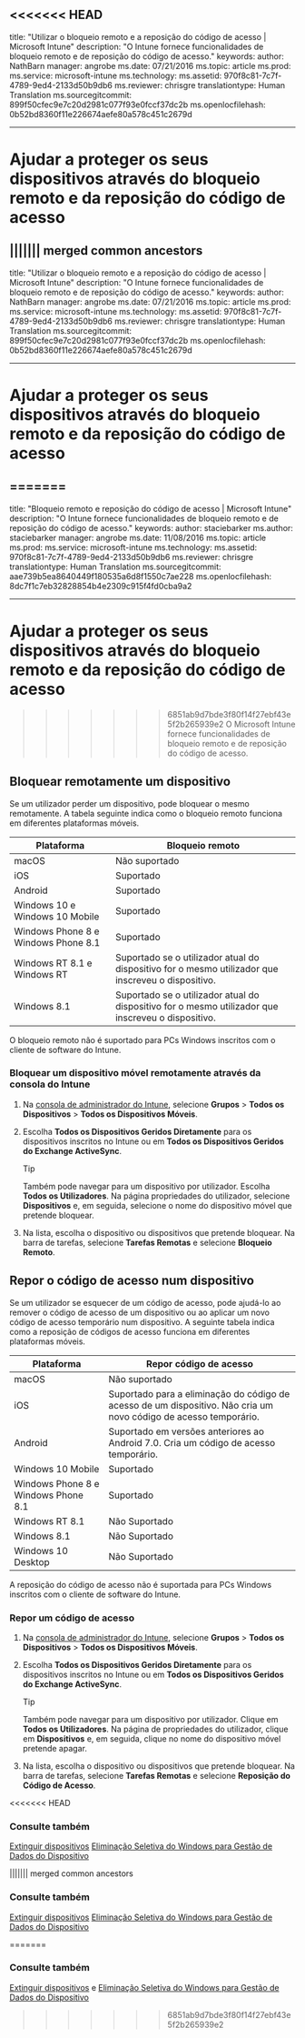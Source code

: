 <<<<<<< HEAD
---
title: "Utilizar o bloqueio remoto e a reposição do código de acesso | Microsoft Intune"
description: "O Intune fornece funcionalidades de bloqueio remoto e de reposição do código de acesso."
keywords: 
author: NathBarn
manager: angrobe
ms.date: 07/21/2016
ms.topic: article
ms.prod: 
ms.service: microsoft-intune
ms.technology: 
ms.assetid: 970f8c81-7c7f-4789-9ed4-2133d50b9db6
ms.reviewer: chrisgre
translationtype: Human Translation
ms.sourcegitcommit: 899f50cfec9e7c20d2981c077f93e0fccf37dc2b
ms.openlocfilehash: 0b52bd8360f11e226674aefe80a578c451c2679d

---
# Ajudar a proteger os seus dispositivos através do bloqueio remoto e da reposição do código de acesso
||||||| merged common ancestors
---
title: "Utilizar o bloqueio remoto e a reposição do código de acesso | Microsoft Intune"
description: "O Intune fornece funcionalidades de bloqueio remoto e de reposição do código de acesso."
keywords: 
author: NathBarn
manager: angrobe
ms.date: 07/21/2016
ms.topic: article
ms.prod: 
ms.service: microsoft-intune
ms.technology: 
ms.assetid: 970f8c81-7c7f-4789-9ed4-2133d50b9db6
ms.reviewer: chrisgre
translationtype: Human Translation
ms.sourcegitcommit: 899f50cfec9e7c20d2981c077f93e0fccf37dc2b
ms.openlocfilehash: 0b52bd8360f11e226674aefe80a578c451c2679d

---
# Ajudar a proteger os seus dispositivos através do bloqueio remoto e da reposição do código de acesso
=======
---
title: "Bloqueio remoto e reposição do código de acesso | Microsoft Intune"
description: "O Intune fornece funcionalidades de bloqueio remoto e de reposição do código de acesso."
keywords: 
author: staciebarker
ms.author: staciebarker
manager: angrobe
ms.date: 11/08/2016
ms.topic: article
ms.prod: 
ms.service: microsoft-intune
ms.technology: 
ms.assetid: 970f8c81-7c7f-4789-9ed4-2133d50b9db6
ms.reviewer: chrisgre
translationtype: Human Translation
ms.sourcegitcommit: aae739b5ea8640449f180535a6d8f1550c7ae228
ms.openlocfilehash: 8dc7f1c7eb32828854b4e2309c915f4fd0cba9a2

---
# <a name="help-protect-your-devices-with-remote-lock-and-passcode-reset"></a>Ajudar a proteger os seus dispositivos através do bloqueio remoto e da reposição do código de acesso
>>>>>>> 6851ab9d7bde3f80f14f27ebf43e5f2b265939e2
O Microsoft Intune fornece funcionalidades de bloqueio remoto e de reposição do código de acesso.

## <a name="lock-a-device-remotely"></a>Bloquear remotamente um dispositivo
Se um utilizador perder um dispositivo, pode bloquear o mesmo remotamente. A tabela seguinte indica como o bloqueio remoto funciona em diferentes plataformas móveis.

|Plataforma|Bloqueio remoto|
|------------|---------------|
|macOS|Não suportado|
|iOS|Suportado|
|Android|Suportado|
|Windows 10 e Windows 10 Mobile|Suportado|
|Windows Phone 8 e Windows Phone 8.1|Suportado|
|Windows RT 8.1 e Windows RT|Suportado se o utilizador atual do dispositivo for o mesmo utilizador que inscreveu o dispositivo.|
|Windows 8.1|Suportado se o utilizador atual do dispositivo for o mesmo utilizador que inscreveu o dispositivo.|

O bloqueio remoto não é suportado para PCs Windows inscritos com o cliente de software do Intune.

### <a name="lock-a-mobile-device-remotely-through-the-intune-console"></a>Bloquear um dispositivo móvel remotamente através da consola do Intune

1.  Na [consola de administrador do Intune](https://manage.microsoft.com/), selecione **Grupos** &gt; **Todos os Dispositivos** &gt; **Todos os Dispositivos Móveis**.

2.  Escolha **Todos os Dispositivos Geridos Diretamente** para os dispositivos inscritos no Intune ou em **Todos os Dispositivos Geridos do Exchange ActiveSync**.

    > [!TIP]
    > Também pode navegar para um dispositivo por utilizador. Escolha **Todos os Utilizadores**. Na página propriedades do utilizador, selecione **Dispositivos** e, em seguida, selecione o nome do dispositivo móvel que pretende bloquear.

3.  Na lista, escolha o dispositivo ou dispositivos que pretende bloquear. Na barra de tarefas, selecione **Tarefas Remotas** e selecione **Bloqueio Remoto**.

## <a name="reset-the-passcode-on-a-device"></a>Repor o código de acesso num dispositivo
Se um utilizador se esquecer de um código de acesso, pode ajudá-lo ao remover o código de acesso de um dispositivo ou ao aplicar um novo código de acesso temporário num dispositivo. A seguinte tabela indica como a reposição de códigos de acesso funciona em diferentes plataformas móveis.

|Plataforma|Repor código de acesso|
|------------|------------------|
|macOS|Não suportado|
|iOS|Suportado para a eliminação do código de acesso de um dispositivo. Não cria um novo código de acesso temporário.|
|Android|Suportado em versões anteriores ao Android 7.0. Cria um código de acesso temporário.|
|Windows 10 Mobile|Suportado|
|Windows Phone 8 e Windows Phone 8.1|Suportado|
|Windows RT 8.1|Não Suportado|
|Windows 8.1|Não Suportado|
|Windows 10 Desktop|Não Suportado|

A reposição do código de acesso não é suportada para PCs Windows inscritos com o cliente de software do Intune.

### <a name="reset-a-passcode"></a>Repor um código de acesso

1.  Na [consola de administrador do Intune](https://manage.microsoft.com/), selecione **Grupos** &gt; **Todos os Dispositivos** &gt; **Todos os Dispositivos Móveis**.

2.  Escolha **Todos os Dispositivos Geridos Diretamente** para os dispositivos inscritos no Intune ou em **Todos os Dispositivos Geridos do Exchange ActiveSync**.

    > [!TIP]
    > Também pode navegar para um dispositivo por utilizador. Clique em **Todos os Utilizadores**. Na página de propriedades do utilizador, clique em **Dispositivos** e, em seguida, clique no nome do dispositivo móvel pretende apagar.

3.  Na lista, escolha o dispositivo ou dispositivos que pretende bloquear. Na barra de tarefas, selecione **Tarefas Remotas** e selecione **Reposição do Código de Acesso**.


<<<<<<< HEAD
### Consulte também
[Extinguir dispositivos](retire-devices-from-microsoft-intune-management.md)
[Eliminação Seletiva do Windows para Gestão de Dados do Dispositivo](http://technet.microsoft.com/library/dn486874.aspx)

||||||| merged common ancestors
### Consulte também
[Extinguir dispositivos](retire-devices-from-microsoft-intune-management.md)
[Eliminação Seletiva do Windows para Gestão de Dados do Dispositivo](http://technet.microsoft.com/library/dn486874.aspx)

=======
### <a name="see-also"></a>Consulte também
[Extinguir dispositivos](retire-devices-from-microsoft-intune-management.md) e [Eliminação Seletiva do Windows para Gestão de Dados do Dispositivo](http://technet.microsoft.com/library/dn486874.aspx)

>>>>>>> 6851ab9d7bde3f80f14f27ebf43e5f2b265939e2


<!--HONumber=Nov16_HO4-->


